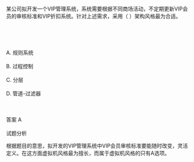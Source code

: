 <div class="detail lh2">某公司拟开发一个VIP管理系统，系统需要根据不同商场活动，不定期更新VIP会员的审核标准和VIP折扣系统。针对上述需求，采用（   ）架构风格最为合适。<p><br/></p><br/><br/>A. 规则系统<br/><br/>B. 过程控制<br/><br/>C. 分层<br/><br/>D. 管道-过滤器<br/><br/><br/><br/>答案 A<br/><br/>试题分析<br/><p>根据题目的意思，拟开发的VIP管理系统中VIP会员审核标准要能随时改变，灵活定义。在这方面虚拟机风格最为擅长，而属于虚拟机风格的只有A选项。</p><p><br/></p></div>